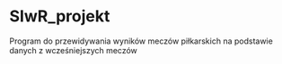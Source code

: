 # SIwR_projekt
Program do przewidywania wyników meczów piłkarskich na podstawie danych z wcześniejszych meczów
